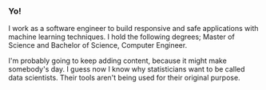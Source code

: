 ### Yo!
I work as a software engineer to build responsive and safe applications with machine learning techniques.
I hold the following degrees; Master of Science and Bachelor of Science, Computer Engineer. 

I'm probably going to keep adding content, because it might make somebody's day.
I guess now I know why statisticians want to be called data scientists.
Their tools aren't being used for their original purpose.
